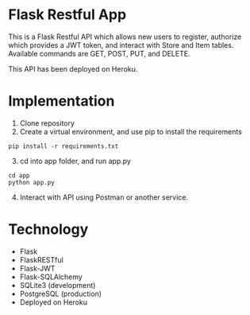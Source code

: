 # Flask Restful App

This is a Flask Restful API which allows new users to register, authorize which provides a JWT token, and interact 
with Store and Item tables. Available commands are GET, POST, PUT, and DELETE. 

This API has been deployed on Heroku.

# Implementation

1. Clone repository
2. Create a virtual environment, and use pip to install the requirements
```
pip install -r requirements.txt
```
3. cd into app folder, and run app.py
```
cd app
python app.py
```
4. Interact with API using Postman or another service. 


# Technology

- Flask
- FlaskRESTful
- Flask-JWT
- Flask-SQLAlchemy
- SQLite3 (development)
- PostgreSQL (production)
- Deployed on Heroku
